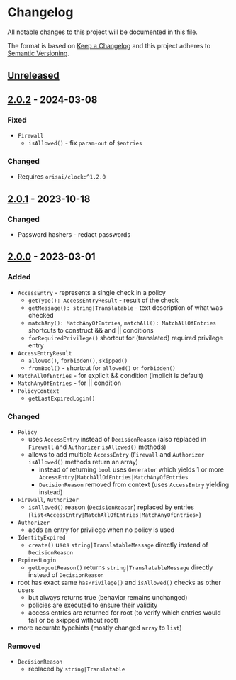 # Changelog

All notable changes to this project will be documented in this file.

The format is based on [Keep a Changelog](http://keepachangelog.com/en/1.0.0/)
and this project adheres to [Semantic Versioning](http://semver.org/spec/v2.0.0.html).

## [Unreleased](https://github.com/orisai/auth/compare/2.0.2...v2.x)

## [2.0.2](https://github.com/orisai/auth/compare/2.0.1...2.0.2) - 2024-03-08

### Fixed

- `Firewall`
	- `isAllowed()` - fix `param-out` of `$entries`

### Changed

- Requires `orisai/clock:^1.2.0`

## [2.0.1](https://github.com/orisai/auth/compare/2.0.0...2.0.1) - 2023-10-18

### Changed

- Password hashers - redact passwords

## [2.0.0](https://github.com/orisai/auth/compare/1.0.4...2.0.0) - 2023-03-01

### Added

- `AccessEntry` - represents a single check in a policy
	- `getType(): AccessEntryResult` - result of the check
	- `getMessage(): string|Translatable` - text description of what was checked
	- `matchAny(): MatchAnyOfEntries`, `matchAll(): MatchAllOfEntries` shortcuts to construct && and || conditions
	- `forRequiredPrivilege()` shortcut for (translated) required privilege entry
- `AccessEntryResult`
	- `allowed()`, `forbidden()`, `skipped()`
	- `fromBool()` - shortcut for `allowed()` or `forbidden()`
- `MatchAllOfEntries` - for explicit && condition (implicit is default)
- `MatchAnyOfEntries` - for || condition
- `PolicyContext`
	- `getLastExpiredLogin()`

### Changed

- `Policy`
  - uses `AccessEntry` instead of `DecisionReason` (also replaced in `Firewall` and `Authorizer` `isAllowed()` methods)
  - allows to add multiple `AccessEntry` (`Firewall` and `Authorizer` `isAllowed()` methods return an array)
	- instead of returning `bool` uses `Generator` which yields 1 or more `AccessEntry|MatchAllOfEntries|MatchAnyOfEntries`
	- `DecisionReason` removed from context (uses `AccessEntry` yielding instead)
- `Firewall`, `Authorizer`
	- `isAllowed()` reason (`DecisionReason`) replaced by entries (`list<AccessEntry|MatchAllOfEntries|MatchAnyOfEntries>`)
- `Authorizer`
	- adds an entry for privilege when no policy is used
- `IdentityExpired`
	- `create()` uses `string|TranslatableMessage` directly instead of `DecisionReason`
- `ExpiredLogin`
	- `getLogoutReason()` returns `string|TranslatableMessage` directly instead of `DecisionReason`
- root has exact same `hasPrivilege()` and `isAllowed()` checks as other users
	- but always returns true (behavior remains unchanged)
	- policies are executed to ensure their validity
	- access entries are returned for root (to verify which entries would fail or be skipped without root)
- more accurate typehints (mostly changed `array` to `list`)

### Removed

- `DecisionReason`
	- replaced by `string|Translatable`
